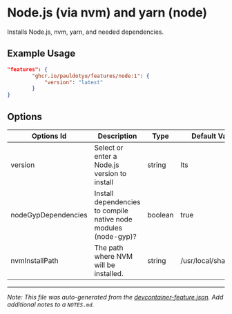 
# Node.js (via nvm) and yarn (node)

Installs Node.js, nvm, yarn, and needed dependencies.

## Example Usage

```json
"features": {
        "ghcr.io/pauldotyu/features/node:1": {
            "version": "latest"
        }
}
```

## Options

| Options Id | Description | Type | Default Value |
|-----|-----|-----|-----|
| version | Select or enter a Node.js version to install | string | lts |
| nodeGypDependencies | Install dependencies to compile native node modules (node-gyp)? | boolean | true |
| nvmInstallPath | The path where NVM will be installed. | string | /usr/local/share/nvm |



---

_Note: This file was auto-generated from the [devcontainer-feature.json](https://github.com/pauldotyu/features/blob/main/src/node/devcontainer-feature.json).  Add additional notes to a `NOTES.md`._
